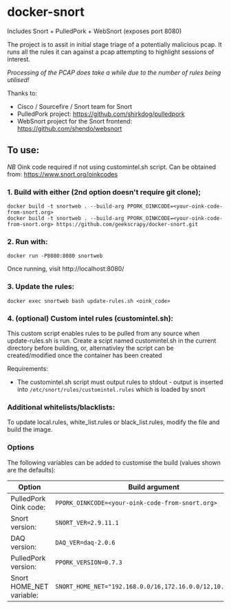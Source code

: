 # docker-snort
 
Includes Snort + PulledPork + WebSnort (exposes port 8080)

The project is to assit in initial stage triage of a potentially malicious pcap. It runs all the rules it can against a pcap attempting to highlight sessions of interest.

*Processing of the PCAP does take a while due to the number of rules being utilised!*

Thanks to:
- Cisco / Sourcefire / Snort team for Snort
- PulledPork project: https://github.com/shirkdog/pulledpork
- WebSnort project for the Snort frontend: https://github.com/shendo/websnort

## To use:

*NB* Oink code required if not using customintel.sh script. Can be obtained from: https://www.snort.org/oinkcodes

### 1. Build with either (2nd option doesn't require git clone);
 
    docker build -t snortweb . --build-arg PPORK_OINKCODE=<your-oink-code-from-snort.org>
    docker build -t snortweb . --build-arg PPORK_OINKCODE=<your-oink-code-from-snort.org> https://github.com/geekscrapy/docker-snort.git
    
### 2. Run with:

    docker run -P8080:8080 snortweb
    
Once running, visit http://localhost:8080/

### 3. Update the rules:

    docker exec snortweb bash update-rules.sh <oink_code>

### 4. (optional) Custom intel rules (customintel.sh):

This custom script enables rules to be pulled from any source when update-rules.sh is run.
Create a scipt named customintel.sh in the current directory before building, or, alternativley the script can be created/modified once the container has been created
    
Requirements:
- The customintel.sh script must output rules to stdout - output is inserted into ```/etc/snort/rules/customintel.rules``` which is loaded by snort

### Additional whitelists/blacklists: 
To update local.rules, white_list.rules or black_list.rules, modify the file and build the image.

### Options
The following variables can be added to customise the build (values shown are the defaults):
 
| Option                   | Build argument                                                 |
|--------------------------|----------------------------------------------------------------|
| PulledPork Oink code:    | ```PPORK_OINKCODE=<your-oink-code-from-snort.org>```           |
| Snort version:           | ```SNORT_VER=2.9.11.1```                                       |
| DAQ version:             | ```DAQ_VER=daq-2.0.6```                                        |
| PulledPork version:      | ```PPORK_VERSION=0.7.3```                                      |
| Snort HOME_NET variable: | ```SNORT_HOME_NET="192.168.0.0/16,172.16.0.0/12,10.0.0.0/8"``` |
